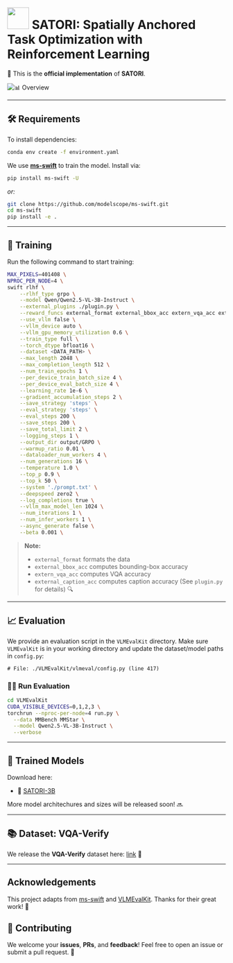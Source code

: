 
# <img src="./img/logo.png" width="50"> SATORI: Spatially Anchored Task Optimization with Reinforcement Learning

🔗 This is the **official implementation** of **SATORI**.

![📊 Overview](./img/method_overview.png)

---

## 🛠️ Requirements

To install dependencies:

```bash
conda env create -f environment.yaml
````

We use [**ms-swift**](https://github.com/modelscope/ms-swift) to train the model. Install via:

```bash
pip install ms-swift -U
```

*or:*

```bash
git clone https://github.com/modelscope/ms-swift.git
cd ms-swift
pip install -e .
```

---

## 🎯 Training

Run the following command to start training:

```bash
MAX_PIXELS=401408 \
NPROC_PER_NODE=4 \
swift rlhf \
    --rlhf_type grpo \
    --model Qwen/Qwen2.5-VL-3B-Instruct \
    --external_plugins ./plugin.py \
    --reward_funcs external_format external_bbox_acc extern_vqa_acc external_caption_acc \
    --use_vllm false \
    --vllm_device auto \
    --vllm_gpu_memory_utilization 0.6 \
    --train_type full \
    --torch_dtype bfloat16 \
    --dataset <DATA_PATH> \
    --max_length 2048 \
    --max_completion_length 512 \
    --num_train_epochs 1 \
    --per_device_train_batch_size 4 \
    --per_device_eval_batch_size 4 \
    --learning_rate 1e-6 \
    --gradient_accumulation_steps 2 \
    --save_strategy 'steps' \
    --eval_strategy 'steps' \
    --eval_steps 200 \
    --save_steps 200 \
    --save_total_limit 2 \
    --logging_steps 1 \
    --output_dir output/GRPO \
    --warmup_ratio 0.01 \
    --dataloader_num_workers 4 \
    --num_generations 16 \
    --temperature 1.0 \
    --top_p 0.9 \
    --top_k 50 \
    --system './prompt.txt' \
    --deepspeed zero2 \
    --log_completions true \
    --vllm_max_model_len 1024 \
    --num_iterations 1 \
    --num_infer_workers 1 \
    --async_generate false \
    --beta 0.001 \
```

> **Note:**
>
> * `external_format` formats the data
> * `external_bbox_acc` computes bounding-box accuracy
> * `extern_vqa_acc` computes VQA accuracy
> * `external_caption_acc` computes caption accuracy
>   (See `plugin.py` for details) 🔍

---

## 📈 Evaluation

We provide an evaluation script in the `VLMEvalKit` directory. Make sure `VLMEvalKit` is in your working directory and update the dataset/model paths in `config.py`:

```text
# File: ./VLMEvalKit/vlmeval/config.py (line 417)
```

### 🏃‍♂️ Run Evaluation

```bash
cd VLMEvalKit
CUDA_VISIBLE_DEVICES=0,1,2,3 \
torchrun --nproc-per-node=4 run.py \
  --data MMBench MMStar \
  --model Qwen2.5-VL-3B-Instruct \
  --verbose
```

---

## 💾 Trained Models

Download here:

* 🔗 [SATORI-3B](https://huggingface.co/justairr/SATORI)

More model architechures and sizes will be released soon! 🔜

---

## 📚 Dataset: VQA-Verify

We release the **VQA-Verify** dataset here: [link](https://huggingface.co/datasets/justairr/VQA-Verify) 🚀

---

## Acknowledgements
This project adapts from [ms-swift](https://github.com/modelscope/ms-swift.git) and [VLMEvalKit](https://github.com/open-compass/VLMEvalKit.git). Thanks for their great work! 🙏

## 🤝 Contributing

We welcome your **issues**, **PRs**, and **feedback**!
Feel free to open an issue or submit a pull request. 🙌


